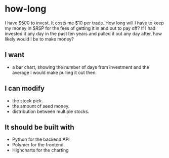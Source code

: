 how-long
========

I have $500 to invest. It costs me $10 per trade. How long will I have to keep my money in $RSP for the fees of getting it in and out to pay off? If I had invested it any day in the past ten years and pulled it out any day after, how likely would I be to make money?

## I want
* a bar chart, showing the number of days from investment and the average I would make pulling it out then.

## I can modify
* the stock pick.
* the amount of seed money.
* distribution between multiple stocks.

## It should be built with
* Python for the backend API
* Polymer for the frontend
* Highcharts for the charting


